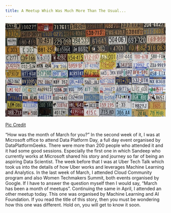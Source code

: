 ```yaml
---
title: A Meetup Which Was Much More Than The Usual...
---
```

<p align="center"><img src="\assets\images\mlblr.jpeg?raw=true" alt="" /></p>
<p class="caption"><a href="https://mlblr.com/includes/projects/index.html">Pic Credit</a></p>

“How was the month of March for you?” In the second week of it, I was at Microsoft office to attend Data Platform Day, a full day event organised by DataPlatformGeeks. There were more than 200 people who attended it and it had some good sessions. Especially the first one in which Sandeep who currently works at Microsoft shared his story and journey so far of being an aspiring Data Scientist. The week before that I was at Uber Tech Talk which took us into the details of how Uber works and leverages Machine Learning and Analytics. In the last week of March, I attended Cloud Community program and also Women Techmakers Summit, both events organised by Google. If I have to answer the question myself then I would say, “March has been a month of meetups”. Continuing the same in April, I attended an other meetup today. This one was organised by Machine Learning and AI Foundation. If you read the title of this story, then you must be wondering how this one was different. Hold on, you will get to know it soon.


